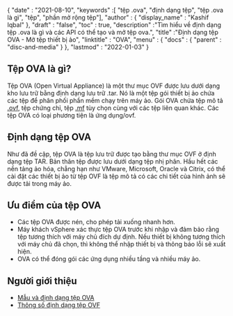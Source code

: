 {
  "date" : "2021-08-10",
  "keywords" :[ "tệp .ova", "định dạng tệp", "tệp .ova là gì", "tệp", "phần mở rộng tệp"],
  "author" : {
    "display_name" : "Kashif Iqbal"
},
  "draft" : "false",
   "toc" : true,
  "description" :"Tìm hiểu về định dạng tệp .ova là gì và các API có thể tạo và mở tệp ova.",
  "title" :"Định dạng tệp OVA - Mở tệp thiết bị ảo",
  "linktitle" : "OVA",
  "menu" : {
    "docs" : {
      "parent" : "disc-and-media"
}
},
  "lastmod" : "2022-01-03"
}

## Tệp OVA là gì?

Tệp OVA (Open Virtual Appliance) là một thư mục OVF được lưu dưới dạng kho lưu trữ bằng định dạng lưu trữ .tar. Nó là một tệp gói thiết bị ảo chứa các tệp để phân phối phần mềm chạy trên máy ảo. Gói OVA chứa tệp mô tả [.ovf](/vi/disc-and-media/ovf/), tệp chứng chỉ, tệp [.mf](/vi/programming/mf/) tùy chọn cùng với các tệp liên quan khác. Các tệp OVA có loại phương tiện là ứng dụng/ovf.

## Định dạng tệp OVA

Như đã đề cập, tệp OVA là tệp lưu trữ được tạo bằng thư mục OVF ở định dạng tệp TAR. Bản thân tệp được lưu dưới dạng tệp nhị phân. Hầu hết các nền tảng ảo hóa, chẳng hạn như VMware, Microsoft, Oracle và Citrix, có thể cài đặt các thiết bị ảo từ tệp OVF là tệp mô tả có các chi tiết của hình ảnh sẽ được tải trong máy ảo.

## Ưu điểm của tệp OVA

* Các tệp OVA được nén, cho phép tải xuống nhanh hơn.
* Máy khách vSphere xác thực tệp OVA trước khi nhập và đảm bảo rằng tệp tương thích với máy chủ đích dự định. Nếu thiết bị không tương thích với máy chủ đã chọn, thì không thể nhập thiết bị và thông báo lỗi sẽ xuất hiện.
* OVA có thể đóng gói các ứng dụng nhiều tầng và nhiều máy ảo.

## Người giới thiệu

* [Mẫu và định dạng tệp OVA](https://docs.vmware.com/en/VMware-vSphere/7.0/com.vmware.vsphere.vm_admin.doc/GUID-AE61948B-C2EE-436E-BAFB-3C7209088552.html)
* [Thông số định dạng tệp OVF](https://products.conholdate.app/viewer/view/3XKCLQbwAw/open-virtualization-format-specution-dsp0243_1-1-0.pdf)

